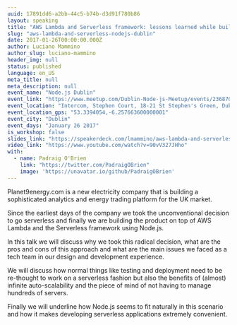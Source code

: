 ```yaml
---
uuid: 17891dd6-a2bb-44c5-b74b-d3d91f780b86
layout: speaking
title: "AWS Lambda and Serverless framework: lessons learned while building a serverless company"
slug: "aws-lambda-and-serverless-nodejs-dublin"
date: 2017-01-26T00:00:00.000Z
author: Luciano Mammino
author_slug: luciano-mammino
header_img: null
status: published
language: en_US
meta_title: null
meta_description: null
event_name: "Node.js Dublin"
event_link: "https://www.meetup.com/Dublin-Node-js-Meetup/events/236870576/"
event_location: "Intercom, Stephen Court, 18-21 St Stephen's Green, Dublin 2, Ireland"
event_location_gps: "53.3394054,-6.257663600000001"
event_city: "Dublin"
event_days: "January 26 2017"
is_workshop: false
slides_link: "https://speakerdeck.com/lmammino/aws-lambda-and-serverless-framework-lessons-learned-while-building-a-serverless-company"
video_link: "https://www.youtube.com/watch?v=90vV327JHho"
with:
  - name: Padraig O'Brien
    link: "https://twitter.com/PadraigOBrien"
    image: 'https://unavatar.io/github/PadraigOBrien'
---
```


Planet9energy.com is a new electricity company that is building a sophisticated analytics and energy trading platform for the UK market.

Since the earliest days of the company we took the unconventional decision to go serverless and finally we are building the product on top of AWS Lambda and the Serverless framework using Node.js.

In this talk we will discuss why we took this radical decision, what are the pros and cons of this approach and what are the main issues we faced as a tech team in our design and development experience.

We will discuss how normal things like testing and deployment need to be re-thought to work on a serverless fashion but also the benefits of (almost) infinite auto-scalability and the piece of mind of not having to manage hundreds of servers.

Finally we will underline how Node.js seems to fit naturally in this scenario and how it makes developing serverless applications extremely convenient.
